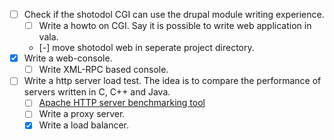 
- [ ] Check if the shotodol CGI can use the drupal module writing experience.
	- [ ] Write a howto on CGI. Say it is possible to write web application in vala.
	- [-] move shotodol web in seperate project directory.
- [x] Write a web-console.
	- [ ] Write XML-RPC based console.
- [ ] Write a http server load test. The idea is to compare the performance of servers written in C, C++ and Java.
	- [ ] [Apache HTTP server benchmarking tool](http://httpd.apache.org/docs/2.0/programs/ab.html)
	- [ ] Write a proxy server.
	- [x] Write a load balancer.
